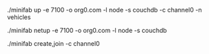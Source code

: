 ./minifab up -e 7100 -o org0.com -l node -s couchdb -c channel0 -n vehicles

./minifab netup -e 7100 -o org0.com -l node -s couchdb

./minifab create,join -c channel0